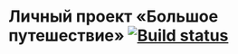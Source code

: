 # Личный проект «Большое путешествие» [![Build status][travis-image]][travis-url]

[travis-image]: https://travis-ci.com/htmlacademy-ecmascript/1119951-big-trip-11.svg?branch=master
[travis-url]: https://travis-ci.com/htmlacademy-ecmascript/1119951-big-trip-11
